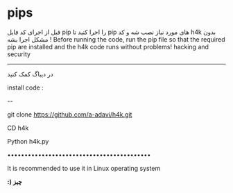 # pips
قبل از اجرای کد فایل pip را اجرا کنید تا pip های مورد نیاز نصب شه و کد h4k بدون مشکل اجرا بشه !
Before running the code, run the pip file so that the required pip are installed and the h4k code runs without problems!
hacking and security
**********************************
در دیباگ کمک کنید


install code :

--

git clone https://github.com/a-adavi/h4k.git

CD h4k

Python h4k.py

••••••••••••••••••••••••••••••••••••••••••


 


It is recommended to use it in  Linux operating system





**:) چیز**
